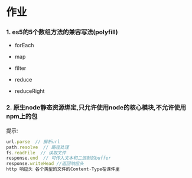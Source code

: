 # 作业

### 1. es5的5个数组方法的兼容写法(polyfill)

+ forEach

+ map

+ filter

+ reduce

+ reduceRight



### 2. 原生node静态资源绑定,只允许使用node的核心模块,不允许使用npm上的包

提示:

```javascript
url.parse  // 解析url
path.resolve  // 路径处理
fs.readFile  // 读取文件
response.end  // 可传入文本和二进制的buffer
response.writeHead //返回响应头
http 响应头 各个类型的文件的Content-Type在课件里
```

